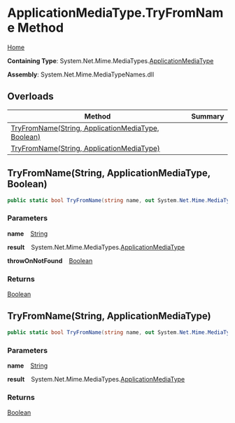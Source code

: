 # ApplicationMediaType\.TryFromName Method

[Home](../../../README.md)

**Containing Type**: System\.Net\.Mime\.MediaTypes\.[ApplicationMediaType](../README.md)

**Assembly**: System\.Net\.Mime\.MediaTypeNames\.dll

## Overloads

| Method | Summary |
| ------ | ------- |
| [TryFromName(String, ApplicationMediaType, Boolean)](#223507663) | |
| [TryFromName(String, ApplicationMediaType)](#1508340592) | |

<a id="223507663"></a>

## TryFromName\(String, ApplicationMediaType, Boolean\) 

```csharp
public static bool TryFromName(string name, out System.Net.Mime.MediaTypes.ApplicationMediaType result, bool throwOnNotFound)
```

### Parameters

**name** &ensp; [String](https://docs.microsoft.com/en-us/dotnet/api/system.string)

**result** &ensp; System\.Net\.Mime\.MediaTypes\.[ApplicationMediaType](../README.md)

**throwOnNotFound** &ensp; [Boolean](https://docs.microsoft.com/en-us/dotnet/api/system.boolean)

### Returns

[Boolean](https://docs.microsoft.com/en-us/dotnet/api/system.boolean)

<a id="1508340592"></a>

## TryFromName\(String, ApplicationMediaType\) 

```csharp
public static bool TryFromName(string name, out System.Net.Mime.MediaTypes.ApplicationMediaType result)
```

### Parameters

**name** &ensp; [String](https://docs.microsoft.com/en-us/dotnet/api/system.string)

**result** &ensp; System\.Net\.Mime\.MediaTypes\.[ApplicationMediaType](../README.md)

### Returns

[Boolean](https://docs.microsoft.com/en-us/dotnet/api/system.boolean)

